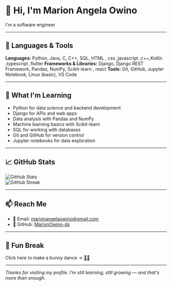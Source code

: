# 👋 Hi, I'm Marion Angela Owino

I'm a software engineer   



---

## 🧠 Languages & Tools

**Languages:** Python, Java, C, C++, SQL, HTML , css ,javascript ,c++,Kotlin ,typescript ,flutter 
**Frameworks & Libraries:** Django, Django REST Framework, Pandas, NumPy, Scikit-learn  , react 
**Tools:** Git, GitHub, Jupyter Notebook, Linux (basic), VS Code

---

## 🚀 What I'm Learning

- Python for data science and backend development  
- Django for APIs and web apps  
- Data analysis with Pandas and NumPy  
- Machine learning basics with Scikit-learn  
- SQL for working with databases  
- Git and GitHub for version control  
- Jupyter notebooks for data exploration

---

## 📈 GitHub Stats

![GitHub Stats](https://github-readme-stats.vercel.app/api?username=MarionOwino-ds&show_icons=true&theme=radical)  
![GitHub Streak](https://github-readme-streak-stats.herokuapp.com?user=MarionOwino-ds&theme=radical&hide_border=false)

---

## 📫 Reach Me

- 📧 Email: marionangelaowino@gmail.com  
- 🐙 GitHub: [MarionOwino-ds](https://github.com/MarionOwino-ds)

---

## 🎉 Fun Break

Click here to make a bunny dance → [🕺🐰](https://readme-jokes.vercel.app/api?joke=Why%20did%20the%20bunny%20start%20dancing%3F%20Because%20he%20hopped%20on%20a%20good%20vibe!&type=gif)

---

_Thanks for visiting my profile. I'm still learning, still growing — and that's more than enough._

